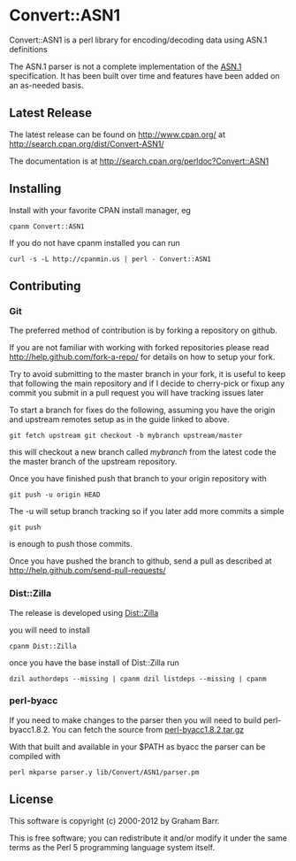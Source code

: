 # Convert::ASN1

Convert::ASN1 is a perl library for encoding/decoding data using
ASN.1 definitions

The ASN.1 parser is not a complete implementation of the
[ASN.1](http://www.itu.int/ITU-T/studygroups/com17/languages/X.680-0207.pdf)
specification. It has been built over time and features have been
added on an as-needed basis.

## Latest Release

The latest release can be found on http://www.cpan.org/ at
http://search.cpan.org/dist/Convert-ASN1/

The documentation is at http://search.cpan.org/perldoc?Convert::ASN1

## Installing

Install with your favorite CPAN install manager, eg

    cpanm Convert::ASN1

If you do not have cpanm installed you can run

    curl -s -L http://cpanmin.us | perl - Convert::ASN1

## Contributing

### Git

The preferred method of contribution is by forking a repository on
github.

If you are not familiar with working with forked repositories please
read http://help.github.com/fork-a-repo/ for details on how to setup
your fork.

Try to avoid submitting to the master branch in your fork, it is
useful to keep that following the main repository and if I decide
to cherry-pick or fixup any commit you submit in a pull request you
will have tracking issues later

To start a branch for fixes do the following, assuming you have the
origin and upstream remotes setup as in the guide linked to above.

    git fetch upstream git checkout -b mybranch upstream/master

this will checkout a new branch called _mybranch_ from the latest
code the the master branch of the upstream repository.

Once you have finished push that branch to your origin repository
with

    git push -u origin HEAD

The -u will setup branch tracking so if you later add more commits
a simple

    git push

is enough to push those commits.

Once you have pushed the branch to github, send a pull as described
at http://help.github.com/send-pull-requests/

### Dist::Zilla

The release is developed using
[Dist::Zilla](http://search.cpan.org/perldoc?Dist::Zilla)

you will need to install

    cpanm Dist::Zilla

once you have the base install of Dist::Zilla run

    dzil authordeps --missing | cpanm dzil listdeps --missing | cpanm

### perl-byacc

If you need to make changes to the parser then you will need to
build perl-byacc1.8.2. You can fetch the source from
[perl-byacc1.8.2.tar.gz](http://www.cpan.org/src/misc/perl-byacc1.8.2.tar.gz)

With that built and available in your $PATH as byacc the parser can
be compiled with

    perl mkparse parser.y lib/Convert/ASN1/parser.pm

## License

This software is copyright (c) 2000-2012 by Graham Barr.

This is free software; you can redistribute it and/or modify it under
the same terms as the Perl 5 programming language system itself.

